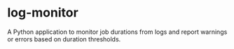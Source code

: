 # log-monitor
A Python application to monitor job durations from logs and report warnings or errors based on duration thresholds.

